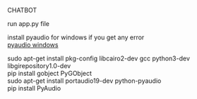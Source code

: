 CHATBOT <br>

run app.py file<br>

install pyaudio for windows if you get any error<br>
[pyaudio windows](https://www.lfd.uci.edu/~gohlke/pythonlibs/#pyaudio)


sudo apt-get install pkg-config libcairo2-dev gcc python3-dev libgirepository1.0-dev<br>
pip install gobject PyGObject<br>
sudo apt-get install portaudio19-dev python-pyaudio<br>
pip install PyAudio<br>
